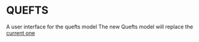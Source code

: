 ﻿# QUEFTS

A user interface for the quefts model
The new Quefts model will replace the [current one](https://econometricsbysimulation.shinyapps.io/dynamicquefts2/)
